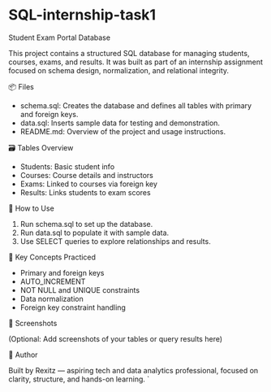 # SQL-internship-task1

Student Exam Portal Database

This project contains a structured SQL database for managing students, courses, exams, and results. It was built as part of an internship assignment focused on schema design, normalization, and relational integrity.

📦 Files

- schema.sql: Creates the database and defines all tables with primary and foreign keys.
- data.sql: Inserts sample data for testing and demonstration.
- README.md: Overview of the project and usage instructions.

🗃 Tables Overview

- Students: Basic student info
- Courses: Course details and instructors
- Exams: Linked to courses via foreign key
- Results: Links students to exam scores

🚀 How to Use

1. Run schema.sql to set up the database.
2. Run data.sql to populate it with sample data.
3. Use SELECT queries to explore relationships and results.

🧠 Key Concepts Practiced

- Primary and foreign keys
- AUTO_INCREMENT
- NOT NULL and UNIQUE constraints
- Data normalization
- Foreign key constraint handling

📸 Screenshots

(Optional: Add screenshots of your tables or query results here)

👤 Author

Built by Rexitz — aspiring tech and data analytics professional, focused on clarity, structure, and hands-on learning.
`
